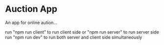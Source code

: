 
# Auction App

An app for online aution...

run "npm run client" to run client side
or "npm run server" to run server side
run "npm run dev" to run both server and client side simultaneously